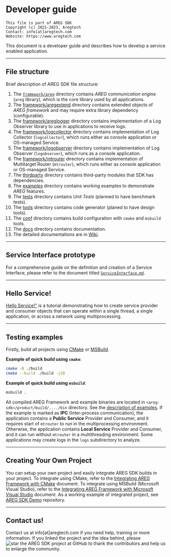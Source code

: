 # Developer guide
```
This file is part of AREG SDK
Copyright (c) 2021-2023, Aregtech
Contact: info[at]aregtech.com
Website: https://www.aregtech.com
```

This document is a developer guide and describes how to develop a service enabled application.

---

## File structure

Brief description of AREG SDK file structure:
1. The [`framework/areg`](./../framework/areg/) directory contains _AREG communication engine_ (`areg` library), which is the core library used by all applications.
2. The [framework/aregextend](./../framework/aregextend/) directory contains extended objects of _AREG framework_ and may require extra library dependency (configurable).
3. The [framework/areglogger](./../framework/areglogger/) directory contains implementation of a Log Observer library to use in applications to receive logs.
4. The [framework/logcollector](./../framework/logcollector/) directory contains implementation of Log Collector (`logcollector`), which runs either as console application or OS-managed Service.
5. The [framework/logobserver](./../framework/logobserver/) directory contains implementation of Log Observer (`logobserver`), which runs as a console application.
6. The [framework/mtrouter](./../framework/mtrouter/) directory contains implementation of Multitarget Router (`mtrouter`), which runs either as console application or OS-managed Service.
7. The [thirdparty](./../thirdparty) directory contains third-party modules that SDK has dependencies.
8. The [examples](./../examples/) directory contains working examples to demonstrate _AREG_ features.
9. The [tests](./../tests/) directory contains _Unit Tests_ (planned to have benchmark tests).
10. The [tools](./../tools/) directory contains code generator (planed to have design tools).
11. The [conf](./../conf/) directory contains build configuration with `cmake` and `msbuild` tools.
12. The [docs](./../docs/) directory contains documentation.
13. The detailed documentations are in [Wiki](./../docs/wiki).

---

## Service Interface prototype

For a comprehensive guide on the definition and creation of a Service Interface, please refer to the document titled [`ServiceInterface.md`](./ServiceInterface.md).

---

## Hello Service!

[Hello Service!"](./HelloService.md) is a tutorial demonstrating how to create service provider and consumer objects that can operate within a single thread, a single application, or across a network using multiprocessing.

---

## Testing examples

Firstly, build all projects using [CMake](./../docs/wiki/01b-cmake-build.md) or [MSBuild](./../docs/wiki/01c-msvc-build.md).

**Example of quick build using `cmake`**:
```bash
cmake -B ./build
cmake --build ./build -j20
```

**Example of quick build using `msbuild`**:
```bash
msbuild .
```

All compiled AREG Framework and example binaries are located in `<areg-sdk>/product/build/..../bin` directory. See the [description of examples](./../examples/README.md). If the example is marked as **IPC** (Inter-process communication), the application contains a **Public Service** Provider and Consumer, and it requires start of `mtrouter` to run in the multiprocessing environment. Otherwise, the application contains **Local Service** Provider and Consumer, and it can run without `mtrouter` in a multithreading environment. Some applications may create logs in the `logs` subdirectory to analyze.

---

## Creating Your Own Project

You can setup your own project and easily integrate AREG SDK builds in your project. To integrate using CMake, refer to the [Integrating AREG Framework with CMake](./../docs/wiki/02c-cmake-integrate.md) document. To integrate using MSBuild (Microsoft Visual Studio), refer to the [Integrating AREG Framework with Microsoft Visual Studio](./../docs/wiki/02d-msvc-integrate.md) document. As a working example of integrated project, see [AREG SDK Demo](https://github.com/aregtech/areg-sdk-demo) repository.

---

## Contact us!

Contact us at info[at]aregtech.com if you need help, training or more information.
If you linked the project and the idea behind, please ![star the AREG SDK project](https://img.shields.io/github/stars/aregtech/areg-sdk.svg?style=social&label=star%20the%20AREG%20SDK%20project) at GitHub to thank the contributors and help us to enlarge the community.
